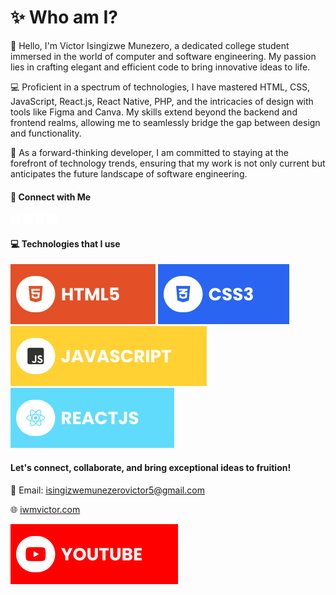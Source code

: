 # ✨ Who am I?

👋 Hello, I'm Victor Isingizwe Munezero, a dedicated college student immersed in the world of computer and software engineering. My passion lies in crafting elegant and efficient code to bring innovative ideas to life.

💻 Proficient in a spectrum of technologies, I have mastered HTML, CSS, JavaScript, React.js, React Native, PHP, and the intricacies of design with tools like Figma and Canva. My skills extend beyond the backend and frontend realms, allowing me to seamlessly bridge the gap between design and functionality.

🚀 As a forward-thinking developer, I am committed to staying at the forefront of technology trends, ensuring that my work is not only current but anticipates the future landscape of software engineering.


#### 🔗 Connect with Me

[![Instagram](./assets/instagram.svg)](https://www.instagram.com/iwmvictor)
[![Twitter](./assets/twitter.svg)](https://www.twitter.com/@iwmvictor)
[![Pinterest](./assets/pinterest.svg)](https://pin.it/70aDSJb)
[![WhatsApp](./assets/whatsapp.svg)](https://wa.link/1mhm1w)

#### 💻 Technologies that I use

![HTML5](./assets/html.svg) ![CSS3](./assets/css.svg) ![JavaScript](./assets/javascript.svg) ![React](./assets/react.svg)


#### Let's connect, collaborate, and bring exceptional ideas to fruition!

📧 Email: isingizwemunezerovictor5@gmail.com

🌐 [iwmvictor.com](https://iwmvictor.netlify.com)

[![YouTube](./assets/youtube.svg)](https://www.youtube.com/@wearemeyvn)
